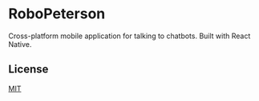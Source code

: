 # RoboPeterson

Cross-platform mobile application for talking to chatbots. Built with React Native.

## License

[MIT](https://opensource.org/licenses/MIT)
